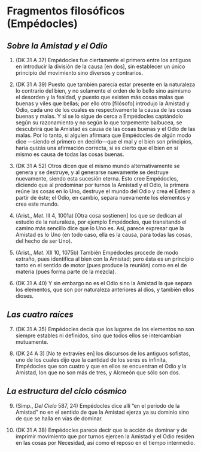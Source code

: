 # Fragmentos filosóficos (Empédocles)

## *Sobre la Amistad y el Odio* 

1.  (DK 31 A 37) Empédocles fue ciertamente el primero entre los antiguos en introducir la división de la causa [en dos], sin establecer un único principio del movimiento sino diversos y contrarios.

2.  (DK 31 A 39) Puesto que también parecía estar presente en la naturaleza lo contrario del bien, y no solamente el orden de lo bello sino asimismo el desorden y la fealdad, y puesto que existen más cosas malas que buenas y viles que bellas; por ello otro [filósofo] introdujo la Amistad y Odio, cada uno de los cuales es respectivamente la causa de las cosas buenas y malas. Y si se lo sigue de cerca a Empédocles captándolo según su razonamiento y no según lo que torpemente balbucea, se descubrirá que la Amistad es causa de las cosas buenas y el Odio de las malas. Por lo tanto, si alguien afirmara que Empédocles de algún modo dice —siendo el primero en decirlo—que el mal y el bien son principios, haría quizás una afirmación correcta, si es cierto que el bien en sí mismo es causa de todas las cosas buenas.

3.  (DK 31 A 52) Otros dicen que el mismo mundo alternativamente se genera y se destruye, y al generarse nuevamente se destruye nuevamente, siendo esta sucesión eterna. Esto cree Empédocles, diciendo que al predominar por turnos la Amistad y el Odio, la primera reúne las cosas en lo Uno, destruye el mundo del Odio y crea el Esfero a partir de éste; el Odio, en cambio, separa nuevamente los elementos y crea este mundo. 

4.  (Arist., *Met*. III 4, 1001a) [Otra cosa sostienen] los que se dedican al estudio de la naturaleza, por ejemplo Empédocles, que transitando el camino más sencillo dice que lo Uno es. Así, parece expresar que la Amistad es lo Uno (en todo caso, ella es la causa, para todas las cosas, del hecho de ser Uno).

5.  (Arist., *Met*. XII 10, 1075b) También Empédocles procede de modo extraño, pues identifica al bien con la Amistad; pero ésta es un principio tanto en el sentido de motor (pues produce la reunión) como en el de materia (pues forma parte de la mezcla). 

6.  (DK 31 A 40) Y sin embargo no es el Odio sino la Amistad la que separa los elementos, que son por naturaleza anteriores al dios, y también ellos dioses. 

## *Las cuatro raíces* 

7.  (DK 31 A 35) Empédocles decía que los lugares de los elementos no son siempre estables ni definidos, sino que todos ellos se intercambian mutuamente.

8. (DK 24 A 3) [No te extravíes en] los discursos de los antiguos sofistas, uno de los cuales dijo que la cantidad de los seres es infinita, Empédocles que son cuatro y que en ellos se encuentran el Odio y la Amistad, Ion que no son más de tres, y Alcmeón que sólo son dos.

## *La estructura del ciclo cósmico* 

9.  (Simp., *Del Cielo* 587, 24) Empédocles dice allí “en el periodo de la Amistad” no en el sentido de que la Amistad ejerza ya su dominio sino de que se halla en vías de dominar.

10.  (DK 31 A 38) Empédocles parece decir que la acción de dominar y de imprimir movimiento que por turnos ejercen la Amistad y el Odio residen en las cosas por Necesidad, así como el reposo en el tiempo intermedio. 
